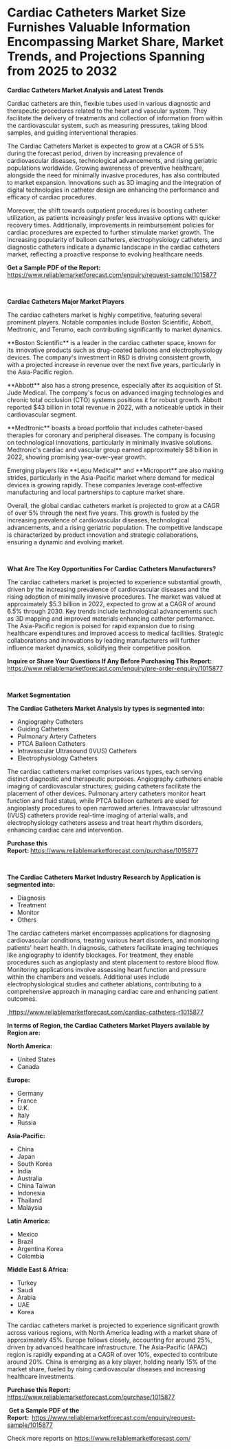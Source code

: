 <p><h1>Cardiac Catheters Market Size Furnishes Valuable Information Encompassing Market Share, Market Trends, and Projections Spanning from 2025 to 2032</h1></p><p><strong>Cardiac Catheters Market Analysis and Latest Trends</strong></p>
<p><p>Cardiac catheters are thin, flexible tubes used in various diagnostic and therapeutic procedures related to the heart and vascular system. They facilitate the delivery of treatments and collection of information from within the cardiovascular system, such as measuring pressures, taking blood samples, and guiding interventional therapies. </p><p>The Cardiac Catheters Market is expected to grow at a CAGR of 5.5% during the forecast period, driven by increasing prevalence of cardiovascular diseases, technological advancements, and rising geriatric populations worldwide. Growing awareness of preventive healthcare, alongside the need for minimally invasive procedures, has also contributed to market expansion. Innovations such as 3D imaging and the integration of digital technologies in catheter design are enhancing the performance and efficacy of cardiac procedures. </p><p>Moreover, the shift towards outpatient procedures is boosting catheter utilization, as patients increasingly prefer less invasive options with quicker recovery times. Additionally, improvements in reimbursement policies for cardiac procedures are expected to further stimulate market growth. The increasing popularity of balloon catheters, electrophysiology catheters, and diagnostic catheters indicate a dynamic landscape in the cardiac catheters market, reflecting a proactive response to evolving healthcare needs.</p></p>
<p><strong>Get a Sample PDF of the Report:&nbsp;</strong> <a href="https://www.reliablemarketforecast.com/enquiry/request-sample/1015877?utm_campaign=2750&utm_medium=2&utm_source=Github&utm_content=ia&utm_term=04032025&utm_id=cardiac-catheters">https://www.reliablemarketforecast.com/enquiry/request-sample/1015877</a></p>
<p>&nbsp;</p>
<p><strong>Cardiac Catheters Major Market Players</strong></p>
<p><p>The cardiac catheters market is highly competitive, featuring several prominent players. Notable companies include Boston Scientific, Abbott, Medtronic, and Terumo, each contributing significantly to market dynamics.</p><p>**Boston Scientific** is a leader in the cardiac catheter space, known for its innovative products such as drug-coated balloons and electrophysiology devices. The company's investment in R&D is driving consistent growth, with a projected increase in revenue over the next five years, particularly in the Asia-Pacific region.</p><p>**Abbott** also has a strong presence, especially after its acquisition of St. Jude Medical. The company's focus on advanced imaging technologies and chronic total occlusion (CTO) systems positions it for robust growth. Abbott reported $43 billion in total revenue in 2022, with a noticeable uptick in their cardiovascular segment.</p><p>**Medtronic** boasts a broad portfolio that includes catheter-based therapies for coronary and peripheral diseases. The company is focusing on technological innovations, particularly in minimally invasive solutions. Medtronic's cardiac and vascular group earned approximately $8 billion in 2022, showing promising year-over-year growth.</p><p>Emerging players like **Lepu Medical** and **Microport** are also making strides, particularly in the Asia-Pacific market where demand for medical devices is growing rapidly. These companies leverage cost-effective manufacturing and local partnerships to capture market share.</p><p>Overall, the global cardiac catheters market is projected to grow at a CAGR of over 5% through the next five years. This growth is fueled by the increasing prevalence of cardiovascular diseases, technological advancements, and a rising geriatric population. The competitive landscape is characterized by product innovation and strategic collaborations, ensuring a dynamic and evolving market.</p></p>
<p>&nbsp;</p>
<p><strong>What Are The Key Opportunities For Cardiac Catheters Manufacturers?</strong></p>
<p><p>The cardiac catheters market is projected to experience substantial growth, driven by the increasing prevalence of cardiovascular diseases and the rising adoption of minimally invasive procedures. The market was valued at approximately $5.3 billion in 2022, expected to grow at a CAGR of around 6.5% through 2030. Key trends include technological advancements such as 3D mapping and improved materials enhancing catheter performance. The Asia-Pacific region is poised for rapid expansion due to rising healthcare expenditures and improved access to medical facilities. Strategic collaborations and innovations by leading manufacturers will further influence market dynamics, solidifying their competitive position.</p></p>
<p><strong>Inquire or Share Your Questions If Any Before Purchasing This Report:</strong> <a href="https://www.reliablemarketforecast.com/enquiry/pre-order-enquiry/1015877?utm_campaign=2750&utm_medium=2&utm_source=Github&utm_content=ia&utm_term=04032025&utm_id=cardiac-catheters">https://www.reliablemarketforecast.com/enquiry/pre-order-enquiry/1015877</a></p>
<p>&nbsp;</p>
<p><strong>Market Segmentation</strong></p>
<p><strong>The Cardiac Catheters Market Analysis by types is segmented into:</strong></p>
<p><ul><li>Angiography Catheters</li><li>Guiding Catheters</li><li>Pulmonary Artery Catheters</li><li>PTCA Balloon Catheters</li><li>Intravascular Ultrasound (IVUS) Catheters</li><li>Electrophysiology Catheters</li></ul></p>
<p><p>The cardiac catheters market comprises various types, each serving distinct diagnostic and therapeutic purposes. Angiography catheters enable imaging of cardiovascular structures; guiding catheters facilitate the placement of other devices. Pulmonary artery catheters monitor heart function and fluid status, while PTCA balloon catheters are used for angioplasty procedures to open narrowed arteries. Intravascular ultrasound (IVUS) catheters provide real-time imaging of arterial walls, and electrophysiology catheters assess and treat heart rhythm disorders, enhancing cardiac care and intervention.</p></p>
<p><strong>Purchase this Report:&nbsp;</strong><a href="https://www.reliablemarketforecast.com/purchase/1015877?utm_campaign=2750&utm_medium=2&utm_source=Github&utm_content=ia&utm_term=04032025&utm_id=cardiac-catheters">https://www.reliablemarketforecast.com/purchase/1015877</a></p>
<p>&nbsp;</p>
<p><strong>The Cardiac Catheters Market Industry Research by Application is segmented into:</strong></p>
<p><ul><li>Diagnosis</li><li>Treatment</li><li>Monitor</li><li>Others</li></ul></p>
<p><p>The cardiac catheters market encompasses applications for diagnosing cardiovascular conditions, treating various heart disorders, and monitoring patients' heart health. In diagnosis, catheters facilitate imaging techniques like angiography to identify blockages. For treatment, they enable procedures such as angioplasty and stent placement to restore blood flow. Monitoring applications involve assessing heart function and pressure within the chambers and vessels. Additional uses include electrophysiological studies and catheter ablations, contributing to a comprehensive approach in managing cardiac care and enhancing patient outcomes.</p></p>
<p><a href="https://www.reliablemarketforecast.com/cardiac-catheters-r1015877?utm_campaign=2750&utm_medium=2&utm_source=Github&utm_content=ia&utm_term=04032025&utm_id=cardiac-catheters">&nbsp;https://www.reliablemarketforecast.com/cardiac-catheters-r1015877</a></p>
<p><strong>In terms of Region, the Cardiac Catheters Market Players available by Region are:</strong></p>
<p>
    <p> <strong> North America: </strong>
        <ul>
            <li>United States</li>
            <li>Canada</li>
        </ul>
        </p> 
    <p> <strong> Europe: </strong>
        <ul>
            <li>Germany</li>
            <li>France</li>
            <li>U.K.</li>
            <li>Italy</li>
            <li>Russia</li>
        </ul>
        </p> 
    <p> <strong> Asia-Pacific: </strong>
        <ul>
            <li>China</li>
            <li>Japan</li>
            <li>South Korea</li>
            <li>India</li>
            <li>Australia</li>
            <li>China Taiwan</li>
            <li>Indonesia</li>
            <li>Thailand</li>
            <li>Malaysia</li>
        </ul>
        </p> 
    <p> <strong> Latin America: </strong>
        <ul>
            <li>Mexico</li>
            <li>Brazil</li>
            <li>Argentina Korea</li>
            <li>Colombia</li>
        </ul>
        </p> 
    <p> <strong> Middle East & Africa: </strong>
        <ul>
            <li>Turkey</li>
            <li>Saudi</li>
            <li>Arabia</li>
            <li>UAE</li>
            <li>Korea</li>
        </ul>
    </p>
    </p>
<p><p>The cardiac catheters market is projected to experience significant growth across various regions, with North America leading with a market share of approximately 45%. Europe follows closely, accounting for around 25%, driven by advanced healthcare infrastructure. The Asia-Pacific (APAC) region is rapidly expanding at a CAGR of over 10%, expected to contribute around 20%. China is emerging as a key player, holding nearly 15% of the market share, fueled by rising cardiovascular diseases and increasing healthcare investments.</p></p>
<p><strong>Purchase this Report: </strong><a href="https://www.reliablemarketforecast.com/purchase/1015877?utm_campaign=2750&utm_medium=2&utm_source=Github&utm_content=ia&utm_term=04032025&utm_id=cardiac-catheters">https://www.reliablemarketforecast.com/purchase/1015877</a></p>
<p>&nbsp;<strong>Get a Sample PDF of the Report:&nbsp;&nbsp;</strong><a href="https://www.reliablemarketforecast.com/enquiry/request-sample/1015877?utm_campaign=2750&utm_medium=2&utm_source=Github&utm_content=ia&utm_term=04032025&utm_id=cardiac-catheters">https://www.reliablemarketforecast.com/enquiry/request-sample/1015877</a></p>
<p><strong></strong></p>
<p>Check more reports on <a href="https://www.reliablemarketforecast.com/?utm_campaign=2750&utm_medium=2&utm_source=Github&utm_content=ia&utm_term=04032025&utm_id=cardiac-catheters">https://www.reliablemarketforecast.com/</a></p>